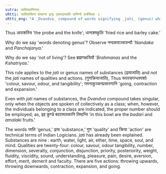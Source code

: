 ```yaml
---
sutra: जातिरप्राणिनाम्
vRtti: जातिवाचिनां शब्दानां द्वन्द्व एकवद्भवति प्राणिनो वर्जयित्वा ॥
vRtti_eng: "A _Dvandva_ compound of words signifying _jati_ (genus) which are not names of living beings, is singular."
---
```

Thus आराशस्त्रि 'the probe and the knife'; धानाशष्कुलि 'fried rice and barley cake.'

Why do we say 'words denoting genus'? Observe नन्दकपाञ्चजन्यौ '_Nandaka_ and _Panchajanya_.'

Why do we say 'not of living'? See ब्रह्मणक्षत्रियौ '_Brahmanas_ and the _Kshatriyas_.'

This rule applies to the _jati_ or genus names of substances (द्रव्यजाति) and not the _jati_ names of qualities and actions. (गुणक्रियाजाति), Thus रूपरसगन्धस्पर्शाः 'colour, savour, odour, and tangibility'; गमनाकुञ्चनप्रसारणानि 'going, contraction and expansion.'

Even with _jati_ names of substances, the _Dvandva_ compound takes singular, only when the objects are spoken of collectively as a class; when, however, the individuals belonging to a class are indicated, the proper number should be employed; as, इह कुण्डे बदरामलकानि तिष्ठन्ति 'in this bowl are the _badari_ and _amalaki_ fruits.'

The words जाति 'genus,' द्रव्य 'substance,' गुण 'quality' and क्रिया 'action' are technical terms of Indian Logicians. _jati_ has already been explained. Substances are nine : earth, water, light, air, ether, time, space, soul, and mind. Qualities are twenty-four: colour, savour, odour tangibility, number, dimension, severalty, conjunction, disjunction, priority, posteriority, weight, fluidity, viscidity, sound, understanding, pleasure, pain, desire, aversion, effort, merit, demerit and faculty. There are five actions: throwing upwards, throwing downwards, contraction, expansion, and going.
